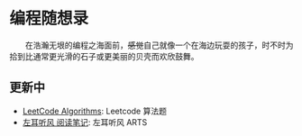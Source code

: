 # 编程随想录

&emsp;&emsp;在浩瀚无垠的编程之海面前，~~感觉~~自己就像一个在海边玩耍的孩子，时不时为拾到比通常更光滑的石子或更美丽的贝壳而欢欣鼓舞。

## 更新中
 - [LeetCode Algorithms](https://github.com/yijiantao/WorkSpace/tree/master/LeetCode%20Algorithms): Leetcode 算法题
 - [左耳听风 阅读笔记](https://github.com/yijiantao/WorkSpace/tree/master/Notebook/ARTS): 左耳听风 ARTS
